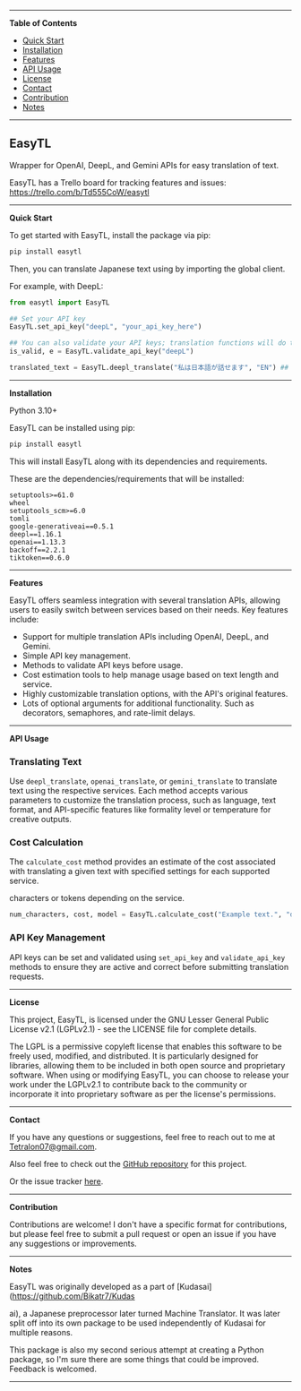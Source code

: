 ---------------------------------------------------------------------------------------------------------------------------------------------------
**Table of Contents**

- [Quick Start](#quick-start)
- [Installation](#installation)
- [Features](#features)
- [API Usage](#api-usage)
- [License](#license)
- [Contact](#contact)
- [Contribution](#contribution)
- [Notes](#notes)

---------------------------------------------------------------------------------------------------------------------------------------------------

## EasyTL

Wrapper for OpenAI, DeepL, and Gemini APIs for easy translation of text.

EasyTL has a Trello board for tracking features and issues:
https://trello.com/b/Td555CoW/easytl

---------------------------------------------------------------------------------------------------------------------------------------------------
**Quick Start**<a name="quick-start"></a>

To get started with EasyTL, install the package via pip:

```bash
pip install easytl
```

Then, you can translate Japanese text using by importing the global client.

For example, with DeepL:

```python
from easytl import EasyTL

## Set your API key
EasyTL.set_api_key("deepL", "your_api_key_here")

## You can also validate your API keys; translation functions will do this automatically
is_valid, e = EasyTL.validate_api_key("deepL")

translated_text = EasyTL.deepl_translate("私は日本語が話せます", "EN") ## Text to translate, language to translate to, only two "required" arguments but there are more optional arguments for additional functionality.
```

---------------------------------------------------------------------------------------------------------------------------------------------------

**Installation**<a name="installation"></a>

Python 3.10+

EasyTL can be installed using pip:

```bash
pip install easytl
```

This will install EasyTL along with its dependencies and requirements.

These are the dependencies/requirements that will be installed:
```
setuptools>=61.0
wheel
setuptools_scm>=6.0
tomli
google-generativeai==0.5.1
deepl==1.16.1
openai==1.13.3
backoff==2.2.1
tiktoken==0.6.0
```
---------------------------------------------------------------------------------------------------------------------------------------------------

**Features**<a name="features"></a>

EasyTL offers seamless integration with several translation APIs, allowing users to easily switch between services based on their needs. Key features include:

- Support for multiple translation APIs including OpenAI, DeepL, and Gemini.
- Simple API key management.
- Methods to validate API keys before usage.
- Cost estimation tools to help manage usage based on text length and service.
- Highly customizable translation options, with the API's original features.
- Lots of optional arguments for additional functionality. Such as decorators, semaphores, and rate-limit delays.

---------------------------------------------------------------------------------------------------------------------------------------------------

**API Usage**<a name="api-usage"></a>

### Translating Text

Use `deepl_translate`, `openai_translate`, or `gemini_translate` to translate text using the respective services. Each method accepts various parameters to customize the translation process, such as language, text format, and API-specific features like formality level or temperature for creative outputs.

### Cost Calculation

The `calculate_cost` method provides an estimate of the cost associated with translating a given text with specified settings for each supported service.

characters or tokens depending on the service.

```python
num_characters, cost, model = EasyTL.calculate_cost("Example text.", "deepL")
```

### API Key Management

API keys can be set and validated using `set_api_key` and `validate_api_key` methods to ensure they are active and correct before submitting translation requests.

---------------------------------------------------------------------------------------------------------------------------------------------------

**License**<a name="license"></a>

This project, EasyTL, is licensed under the GNU Lesser General Public License v2.1 (LGPLv2.1) - see the LICENSE file for complete details.

The LGPL is a permissive copyleft license that enables this software to be freely used, modified, and distributed. It is particularly designed for libraries, allowing them to be included in both open source and proprietary software. When using or modifying EasyTL, you can choose to release your work under the LGPLv2.1 to contribute back to the community or incorporate it into proprietary software as per the license's permissions.

---------------------------------------------------------------------------------------------------------------------------------------------------

**Contact**<a name="contact"></a>

If you have any questions or suggestions, feel free to reach out to me at [Tetralon07@gmail.com](mailto:Tetralon07@gmail.com).

Also feel free to check out the [GitHub repository](https://github.com/Bikatr7/EasyTL) for this project.

Or the issue tracker [here](https://github.com/Bikatr7/EasyTL/issues).

---------------------------------------------------------------------------------------------------------------------------------------------------

**Contribution**<a name="contribution"></a>

Contributions are welcome! I don't have a specific format for contributions, but please feel free to submit a pull request or open an issue if you have any suggestions or improvements.

---------------------------------------------------------------------------------------------------------------------------------------------------

**Notes**<a name="notes"></a>

EasyTL was originally developed as a part of [Kudasai](https://github.com/Bikatr7/Kudas

ai), a Japanese preprocessor later turned Machine Translator. It was later split off into its own package to be used independently of Kudasai for multiple reasons.

This package is also my second serious attempt at creating a Python package, so I'm sure there are some things that could be improved. Feedback is welcomed.

---------------------------------------------------------------------------------------------------------------------------------------------------